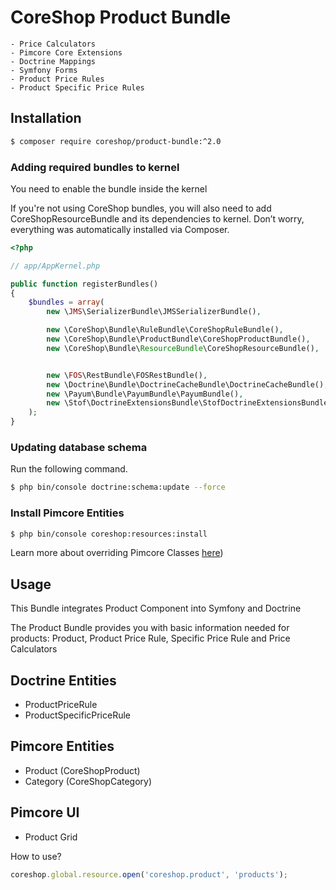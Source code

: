 # CoreShop Product Bundle

    - Price Calculators
    - Pimcore Core Extensions
    - Doctrine Mappings
    - Symfony Forms
    - Product Price Rules
    - Product Specific Price Rules

## Installation
```bash
$ composer require coreshop/product-bundle:^2.0
```

### Adding required bundles to kernel
You need to enable the bundle inside the kernel

If you're not using CoreShop bundles, you will also need to add CoreShopResourceBundle and its dependencies
to kernel. Don’t worry, everything was automatically installed via Composer.

```php
<?php

// app/AppKernel.php

public function registerBundles()
{
    $bundles = array(
        new \JMS\SerializerBundle\JMSSerializerBundle(),

        new \CoreShop\Bundle\RuleBundle\CoreShopRuleBundle(),
        new \CoreShop\Bundle\ProductBundle\CoreShopProductBundle(),
        new \CoreShop\Bundle\ResourceBundle\CoreShopResourceBundle(),


        new \FOS\RestBundle\FOSRestBundle(),
        new \Doctrine\Bundle\DoctrineCacheBundle\DoctrineCacheBundle(),
        new \Payum\Bundle\PayumBundle\PayumBundle(),
        new \Stof\DoctrineExtensionsBundle\StofDoctrineExtensionsBundle(),
    );
}
```

### Updating database schema
Run the following command.

```bash
$ php bin/console doctrine:schema:update --force
```

### Install Pimcore Entities

```bash
$ php bin/console coreshop:resources:install
```

Learn more about overriding Pimcore Classes [here](../03_Development/01_Extending_Guide/03_Extend_CoreShop_DataObjects.md))

## Usage

This Bundle integrates Product Component into Symfony and Doctrine

The Product Bundle provides you with basic information needed for products: Product, Product Price Rule, Specific Price Rule and Price Calculators

## Doctrine Entities
 - ProductPriceRule
 - ProductSpecificPriceRule

## Pimcore Entities
 - Product (CoreShopProduct)
 - Category (CoreShopCategory)

## Pimcore UI

 - Product Grid

How to use?

```javascript
coreshop.global.resource.open('coreshop.product', 'products');
```